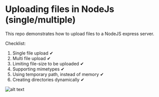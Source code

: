 # Uploading files in NodeJs (single/multiple)

This repo demonstrates how to upload files to a NodeJS express server.

Checklist:

1. Single file upload ✔
2. Multi file upload ✔
3. Limiting file-size to be uploaded ✔
4. Supporting mimetypes ✔
5. Using temporary path, instead of memory ✔
6. Creating directories dynamically ✔


![alt text](https://i.ibb.co/XFMjd0H/Screenshot-183.png)

